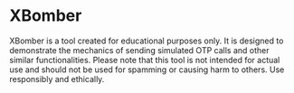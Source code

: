# XBomber
XBomber is a tool created for educational purposes only. It is designed to demonstrate the mechanics of sending simulated OTP calls and other similar functionalities. Please note that this tool is not intended for actual use and should not be used for spamming or causing harm to others. Use responsibly and ethically.
